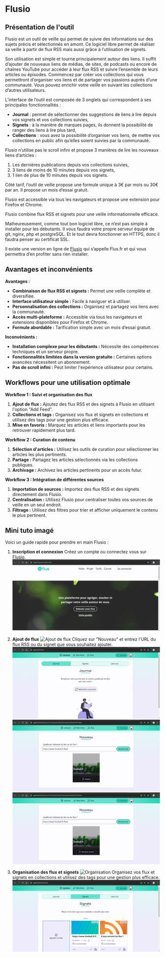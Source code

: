 # Flusio

## Présentation de l'outil

Flusio est un outil de veille qui permet de suivre des informations sur des sujets précis et sélectionnés en amont. Ce logiciel libre permet de réaliser sa veille à partir de flux RSS mais aussi grâce à l’utilisation de signets.

Son utilisation est simple et tourne principalement autour des liens. Il suffit d’ajouter de nouveaux liens de médias, de sites, de podcasts ou encore de chaînes YouTube pour accéder à leur flux RSS et suivre l’ensemble de leurs articles ou épisodes. Commencez par créer vos collections qui vous permettront d’organiser vos liens et de partager vos passions auprès d’une communauté. Vous pouvez enrichir votre veille en suivant les collections d’autres utilisateurs.

L’interface de l’outil est composée de 3 onglets qui correspondent à ses principales fonctionnalités :

- **Journal** : permet de sélectionner des suggestions de liens à lire depuis vos signets et vos collections suivies,
- **Signets** : à la manière de marques pages, ils donnent la possibilité de ranger des liens à lire plus tard,
- **Collections** : vous avez la possibilité d’organiser vos liens, de mettre vos collections en public afin qu’elles soient suivies par la communauté.

Flusio n’utilise pas le scroll infini et propose 3 manières de lire les nouveaux liens d’articles :

1. Les dernières publications depuis vos collections suivies,
2. 3 liens de moins de 10 minutes depuis vos signets,
3. 1 lien de plus de 10 minutes depuis vos signets.

Côté tarif, l’outil de veille propose une formule unique à 3€ par mois ou 30€ par an. Il propose un mois d’essai gratuit.

Flusio est accessible via tous les navigateurs et propose une extension pour Firefox et Chrome.

Flusio combine flux RSS et signets pour une veille informationnelle efficace.

Malheureusement, comme tout bon logiciel libre, ce n’est pas simple à installer pour les débutants. Il vous faudra votre propre serveur équipé de git, nginx, php et postgreSQL. Et le tout devra fonctionner en HTTPS, donc il faudra penser au certificat SSL.

Il existe une version en ligne de [Flusio](https://flus.fr/?source=korben.info) qui s’appelle Flus.fr et qui vous permettra d’en profiter sans rien installer.

## Avantages et inconvénients

**Avantages :**
- **Combinaison de flux RSS et signets :** Permet une veille complète et diversifiée.
- **Interface utilisateur simple :** Facile à naviguer et à utiliser.
- **Personnalisation des collections :** Organisez et partagez vos liens avec la communauté.
- **Accès multi-plateforme :** Accessible via tous les navigateurs et extensions disponibles pour Firefox et Chrome.
- **Formule abordable :** Tarification simple avec un mois d’essai gratuit.

**Inconvénients :**
- **Installation complexe pour les débutants :** Nécessite des compétences techniques et un serveur propre.
- **Fonctionnalités limitées dans la version gratuite :** Certaines options avancées nécessitent un abonnement.
- **Pas de scroll infini :** Peut limiter l'expérience utilisateur pour certains.

## Workflows pour une utilisation optimale

**Workflow 1 : Suivi et organisation des flux**
1. **Ajout de flux :** Ajoutez des flux RSS et des signets à Flusio en utilisant l'option "Add Feed".
2. **Collections et tags :** Organisez vos flux et signets en collections et utilisez des tags pour une gestion plus efficace.
3. **Mise en favoris :** Marquez les articles et liens importants pour les retrouver rapidement plus tard.

**Workflow 2 : Curation de contenu**
1. **Sélection d'articles :** Utilisez les outils de curation pour sélectionner les articles les plus pertinents.
2. **Partage :** Partagez les articles sélectionnés via les collections publiques.
3. **Archivage :** Archivez les articles pertinents pour un accès futur.

**Workflow 3 : Intégration de différentes sources**
1. **Importation de sources :** Importez des flux RSS et des signets directement dans Flusio.
2. **Centralisation :** Utilisez Flusio pour centraliser toutes vos sources de veille en un seul endroit.
3. **Filtrage :** Utilisez des filtres pour trier et afficher uniquement le contenu le plus pertinent.

## Mini tuto imagé

Voici un guide rapide pour prendre en main Flusio :

1. **Inscription et connexion**
   Créez un compte ou connectez vous sur [Flusio](https://flus.fr/?source=korben.info).!["Accueil"](./images/Flusio1.png)

2. **Ajout de flux**
   ![Ajout de flux]()
   Cliquez sur "Nouveau" et entrez l'URL du flux RSS ou du signet que vous souhaitez ajouter.
   !["Nouveau"](./images/Flusio2.png)
   !["Recherche"](./images/Flusio3.png)
   !["Suivre"](./images/Flusio4.png)


3. **Organisation des flux et signets**
   ![Organisation]()
   Organisez vos flux et signets en collections et utilisez des tags pour une gestion plus efficace.
   !["Organiser"](./images/flusio5.png)

